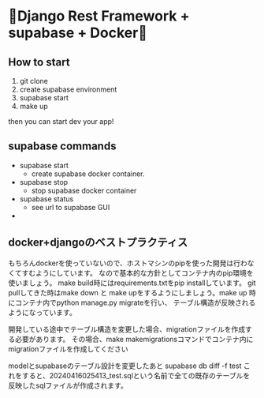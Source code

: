 # 🌸Django Rest Framework + supabase + Docker🌸

## How to start

1. git clone
2. create supabase environment
3. supabase start
4. make up

then you can start dev your app!

## supabase commands

- supabase start 
  - create supabase docker container.
- supabase stop 
  - stop supabase docker container
- supabase status
  - see url to supabase GUI
- 

## docker+djangoのベストプラクティス
もちろんdockerを使っていないので、ホストマシンのpipを使った開発は行わなくてすむようにしています。
なので基本的な方針としてコンテナ内のpip環境を使いましょう。
make build時にはrequirements.txtをpip installしています。
git pullしてきた時はmake down と make upをするようにしましょう。make up 時にコンテナ内でpython manage.py migrateを行い、
テーブル構造が反映されるようになっています。

開発している途中でテーブル構造を変更した場合、migrationファイルを作成する必要があります。
その場合、make makemigrationsコマンドでコンテナ内にmigrationファイルを作成してください

modelとsupabaseのテーブル設計を変更したあと
supabase db diff -f test
これをすると、20240416025413_test.sqlという名前で全ての既存のテーブルを反映したsqlファイルが作成されます。